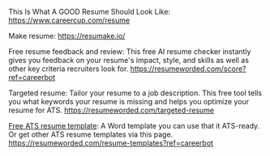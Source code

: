 This Is What A GOOD Resume Should Look Like: https://www.careercup.com/resume

Make resume: https://resumake.io/

Free resume feedback and review: This free AI resume checker instantly gives you feedback on your resume's impact, style, and skills as well as other key criteria recruiters look for.
https://resumeworded.com/score?ref=careerbot

Targeted resume: Tailor your resume to a job description. This free tool tells you what keywords your resume is missing and helps you optimize your resume for ATS.
https://resumeworded.com/targeted-resume

<a href="https://resumeworded.com/templates-stored/free-templates/experienced-hire-v1.doc">Free ATS resume template</a>: A Word template you can use that it ATS-ready. Or get other ATS resume templates via this page. https://resumeworded.com/resume-templates?ref=careerbot
